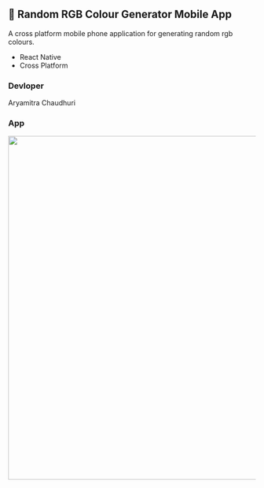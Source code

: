 ## 🎨 Random RGB Colour Generator Mobile App
A cross platform mobile phone application for generating random rgb colours.

- React Native
- Cross Platform

### Devloper 
Aryamitra Chaudhuri

### App
<img height="700px" src="https://user-images.githubusercontent.com/79497113/164945659-a0a11a9f-1ed6-460b-bd59-0536bf81d470.gif"/>
